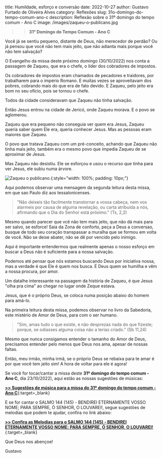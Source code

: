 title: Humildade, esforço e conversão 
date: 2022-10-27
author: Gustavo Furtado de Oliveira Alves
category: Reflexões
slug: 31o-domingo-do-tempo-comum-ano-c
description: Reflexão sobre o 31º domingo do tempo comum - Ano C
image: /images/zaqueu-o-publicano.jpg

>>**31° Domingo do Tempo Comum - Ano C**

Você já se sentiu pequeno, distante de Deus, não merecedor de perdão? Ou já pensou que você não tem mais jeito, que não adianta mais porque você não tem salvação?

O Evangelho da missa deste próximo domingo (30/10/2022) nos conta a passagem de Zaqueu, que era o chefe, o líder dos cobradores de impostos.

Os cobradores de impostos eram chamados de pecadores e traidores, por trabalharem para o império Romano.
E muitas vezes se aproveitavam dos pobres, cobrando mais do que era de fato devido. E Zaqueu, pelo jeito era bom no seu ofício, pois se tornou o chefe.

Todos da cidade consideravam que Zaqueu não tinha salvação.

Então Jesus entrou na cidade de Jericó, onde Zaqueu morava. E o povo se aglomerou.

Zaqueu que era pequeno não conseguia ver quem era Jesus, Zaqueu queria saber quem Ele era, queria conhecer Jesus. Mas as pessoas eram maiores que Zaqueu.

O povo que tratava Zaqueu com um pré-conceito,  achando que Zaqueu não tinha mais jeito, também era o mesmo povo que impedia Zaqueu de se aproximar de Jesus.

Mas Zaqueu não desistiu. Ele se esforçou e usou o recurso que tinha para ver Jesus, ele subiu numa árvore.

![Zaqueu o publicano.](/images/zaqueu-o-publicano.jpg){:style="width: 100%; padding: 10px;"}

Aqui podemos observar uma mensagem da segunda leitura desta missa, em que sao Paulo diz aos tessalonicenses.

> "Não deixeis tão facilmente transtornar a vossa cabeça,
nem vos alarmeis por causa de alguma revelação,
ou carta atribuída a nós,
afirmando que o Dia do Senhor está próximo." (Ts, 2,2)

Mesmo quando parecer que vcê não tem mais jeito, que não dá mais para ser salvo, se esforce!  Saia da Zona de conforto, peça a Deus a conversao, busque de todo seu coração transpassar a muralha que se formou em volta de você. Não se deixe abater, não se dê por vencido pelo inimigo.

Aqui é importante entendermos que realmente apenas o nosso esforço em buscar a Deus não é suficiente para a nossa salvação.

Podemos até pensar que nós estamos buscando Deus por iniciativa nossa, mas a verdade é que Ele é quem nos busca.
É Deus quem se humilha e vêm a nossa procura, por amor.

Um datalhe interessante na passagem da história de Zaqueu, é que Jesus "olha pra cima" ao chegar no lugar onde Zeque estava.

Jesus, que é o próprio Deus, se coloca numa posição abaixo do homem para amá-lo.

Na primeira leitura desta missa, podemos observar no livro da Sabedoria,
este mistério de Amor de Deus, para com o ser humano.

> "Sim, amas tudo o que existe,
e não desprezas nada do que fizeste;
porque, se odiasses alguma coisa
não a terias criado." (Sb 11,24)

Mesmo que nunca consigamos entender o tamanho do Amor de Deus,
precisamos entender pelo menos que Deus nos ama, apesar de nossas faltas.

Então, meu irmão, minha irmã, se o próprio Deus se rebaixa para te amar
é por que você tem jeito sim! A hora de voltar para ele é agora!

Se você for tocar/cantar a missa deste **31º domingo do tempo comum - Ano C**, dia 23/10/2022),
aqui estão as nossas sugestões de músicas:

[**>> Sugestões de música para a missa do 31º domingo do tempo comum - Ano C**](https://musicasparamissa.com.br/sugestoes-para/31o-domingo-do-tempo-comum-ano-c/){:target=\_blank}

E se for cantar o SALMO 144 (145) - BENDIREI ETERNAMENTE VOSSO NOME; PARA SEMPRE, Ó SENHOR, O LOUVAREI!, segue sugestões de melodias que podem te ajudar, confira no link abaixo:

[**>> Confira as Melodias para o SALMO 144 (145) - BENDIREI ETERNAMENTE VOSSO NOME; PARA SEMPRE, Ó SENHOR, O LOUVAREI!**](https://musicasparamissa.com.br/musicas-de/salmo-31o-domingo-do-tempo-comum-ano-c/){:target=\_blank}

Que Deus nos abençoe!

Gustavo
